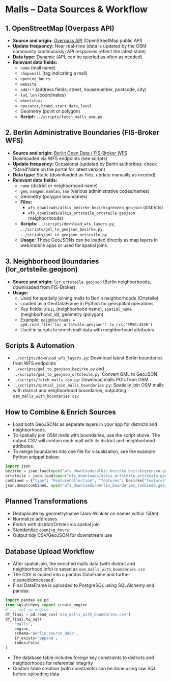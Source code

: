 # Malls – Data Sources & Workflow

## 1. OpenStreetMap (Overpass API)
- **Source and origin:** [Overpass API](https://overpass-api.de/api/interpreter) (OpenStreetMap public API)
- **Update frequency:** Near real-time (data is updated by the OSM community continuously; API responses reflect the latest state)
- **Data type:** Dynamic (API, can be queried as often as needed)
- **Relevant data fields:**
	- `name` (mall name)
	- `shop=mall` (tag indicating a mall)
	- `opening_hours`
	- `website`
	- `addr:*` (address fields: street, housenumber, postcode, city)
	- `lat`, `lon` (coordinates)
	- `wheelchair`
	- `operator`, `brand`, `start_date`, `level`
	- Geometry (point or polygon)
	- **Script:** `../scripts/fetch_malls_osm.py`


## 2. Berlin Administrative Boundaries (FIS-Broker WFS)
- **Source and origin:** [Berlin Open Data / FIS-Broker WFS](https://www.fis-broker.de/)  
	Downloaded via WFS endpoints (see scripts)
- **Update frequency:** Occasional (updated by Berlin authorities; check “Stand”/date on the portal for latest version)
- **Data type:** Static (downloaded as files, update manually as needed)
- **Relevant data fields:**
	- `name` (district or neighborhood name)
	- `gem`, `namgem`, `namlan`, `lan` (various administrative codes/names)
	- Geometry (polygon boundaries)
	- **Files:**
		- `wfs_downloads/alkis_bezirke_bezirksgrenzen.geojson` (districts)
		- `wfs_downloads/alkis_ortsteile_ortsteile.geojson` (neighborhoods)
	- **Scripts:** `../scripts/download_wfs_layers.py`, `../scripts/gml_to_geojson_bezirke.py`, `../scripts/gml_to_geojson_ortsteile.py`
	- **Usage:** These GeoJSONs can be loaded directly as map layers in web/mobile apps or used for spatial joins.


## 3. Neighborhood Boundaries (lor_ortsteile.geojson)
- **Source and origin:** `lor_ortsteile.geojson` (Berlin neighborhoods, downloaded from FIS-Broker)
- **Usage:**
    - Used for spatially joining malls to Berlin neighborhoods (Ortsteile)
    - Loaded as a GeoDataFrame in Python for geospatial operations
    - Key fields: `OTEIL` (neighborhood name), `spatial_name` (neighborhood_id), geometry (polygon)
    - Example: `neighborhoods = gpd.read_file('lor_ortsteile.geojson').to_crs('EPSG:4326')`
    - Used in scripts to enrich mall data with neighborhood attributes


## Scripts & Automation
- `../scripts/download_wfs_layers.py`: Download latest Berlin boundaries from WFS endpoints
- `../scripts/gml_to_geojson_bezirke.py` and `../scripts/gml_to_geojson_ortsteile.py`: Convert GML to GeoJSON
- `../scripts/fetch_malls_osm.py`: Download malls POIs from OSM
- `../scripts/spatial_join_malls_boundaries.py`: Spatially join OSM malls with district and neighborhood boundaries, outputting `osm_malls_with_boundaries.csv`


## How to Combine & Enrich Sources
- Load both GeoJSONs as separate layers in your app for districts and neighborhoods.
- To spatially join OSM malls with boundaries, use the script above. The output CSV will contain each mall with its district and neighborhood attributes.
- To merge boundaries into one file for visualization, see the example Python snippet below:

```python
import json
bezirke = json.load(open("wfs_downloads/alkis_bezirke_bezirksgrenzen.geojson"))
ortsteile = json.load(open("wfs_downloads/alkis_ortsteile_ortsteile.geojson"))
combined = {"type": "FeatureCollection", "features": bezirke["features"] + ortsteile["features"]}
json.dump(combined, open("wfs_downloads/berlin_boundaries_combined.geojson", "w"), ensure_ascii=False, indent=2)
```

## Planned Transformations
- Deduplicate by geometry/name (Jaro-Winkler on names within 150m)
- Normalize addresses
- Enrich with district/Ortsteil via spatial join
- Standardize `opening_hours`
- Output tidy CSV/GeoJSON for downstream use


## Database Upload Workflow
- After spatial join, the enriched malls data (with district and neighborhood info) is saved as `osm_malls_with_boundaries.csv`
- The CSV is loaded into a pandas DataFrame and further cleaned/processed
- Final DataFrame is uploaded to PostgreSQL using SQLAlchemy and pandas:

```python
import pandas as pd
from sqlalchemy import create_engine
# ... set up engine ...
df_final = pd.read_csv('osm_malls_with_boundaries.csv')
df_final.to_sql(
    'malls',
    engine,
    schema='berlin_source_data',
    if_exists='append',
    index=False
)
```
- The database table includes foreign key constraints to districts and neighborhoods for referential integrity
- Custom table creation (with constraints) can be done using raw SQL before uploading data

